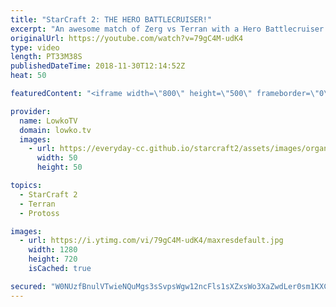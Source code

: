 ```yaml
---
title: "StarCraft 2: THE HERO BATTLECRUISER!"
excerpt: "An awesome match of Zerg vs Terran with a Hero Battlecruiser. Subscribe for more videos: http://lowko.tv/youtube Epic Zerg vs Zerg match: https://goo.gl/E9r57B  In this video MarineLorD decides to play a very cool style versus Namshar. While we have seen different versions of Terran Mech, he decides"
originalUrl: https://youtube.com/watch?v=79gC4M-udK4
type: video
length: PT33M38S
publishedDateTime: 2018-11-30T12:14:52Z
heat: 50

featuredContent: "<iframe width=\"800\" height=\"500\" frameborder=\"0\" src=\"https://www.youtube.com/embed/79gC4M-udK4\" allow=\"accelerometer; autoplay; encrypted-media; gyroscope; picture-in-picture\" allowfullscreen></iframe>"

provider:
  name: LowkoTV
  domain: lowko.tv
  images:
    - url: https://everyday-cc.github.io/starcraft2/assets/images/organizations/lowko.tv-50x50.jpg
      width: 50
      height: 50

topics:
  - StarCraft 2
  - Terran
  - Protoss

images:
  - url: https://i.ytimg.com/vi/79gC4M-udK4/maxresdefault.jpg
    width: 1280
    height: 720
    isCached: true

secured: "W0NUzfBnulVTwieNQuMgs3sSvpsWgw12ncFls1sXZxsWo3XaZwdLer0sm1KXCrBFFBZwiS7Tfhq4h5gsy/9wMMFwqqpsbW67ow6AVa7jbfR0sAS6Hc/WpKlU8VTagcApvmDxK3eIxd6ktwGz7Eye9n1uzvQTySeLipAIE+oDDMRerfbOlh3u3P57SmJ76qgiV/IvMj9wPEY1mwz3DApJ9YR42hUsoLlYbwnb421TuvP6Xg5hAhnlhdD0JfY9P3vPsQjJqWco/n0KpW7QbTBfxS+Ss0OodFytXTBKxJPHmMk4BapHC6Hwmc/PNDZaMPzuHow5Z5OsFZKVYg9ad7y0aVwsSvJRR/t5rO9i+20u7MT+EF+ecCcQBiDSGmi7wRHf6VHstfaQA2hmlEA3P9I0honqu9hvopQsu0JT7WY+kvDrrM7/1knb0bvZRXo+ZkzC;H2COy2GaObxo7iskcvc9mA=="
---
```


